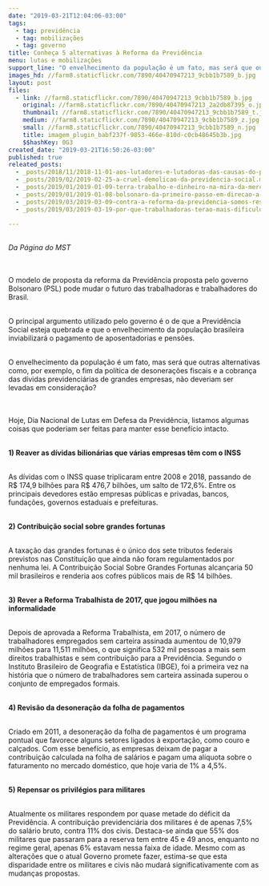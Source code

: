 ```yaml
---
date: "2019-03-21T12:04:06-03:00"
tags:
  - tag: previdência
  - tag: mobilizações
  - tag: governo
title: Conheça 5 alternativas à Reforma da Previdência
menu: lutas e mobilizações
support_line: "O envelhecimento da população é um fato, mas será que outras alternativas não deveriam ser levadas em consideração? \n"
images_hd: //farm8.staticflickr.com/7890/40470947213_9cbb1b7589_b.jpg
layout: post
files:
  - link: //farm8.staticflickr.com/7890/40470947213_9cbb1b7589_b.jpg
    original: //farm8.staticflickr.com/7890/40470947213_2a2db87395_o.jpg
    thumbnail: //farm8.staticflickr.com/7890/40470947213_9cbb1b7589_t.jpg
    medium: //farm8.staticflickr.com/7890/40470947213_9cbb1b7589_z.jpg
    small: //farm8.staticflickr.com/7890/40470947213_9cbb1b7589_n.jpg
    title: imagem_plugin_babf237f-9853-466e-810d-c0cb48645b3b.jpg
    $$hashKey: 0G3
created_date: "2019-03-21T16:50:26-03:00"
published: true
releated_posts:
  - _posts/2018/11/2018-11-01-aos-lutadores-e-lutadoras-das-causas-do-povo-o-unico-caminho-e-resistir.md
  - _posts/2019/02/2019-02-25-a-cruel-demolicao-da-previdencia-social.md
  - _posts/2019/01/2019-01-09-terra-trabalho-e-dinheiro-na-mira-da-mercadorizacao-total-do-novo-governo-a-revelia-do-estado-de-direito.md
  - _posts/2019/01/2019-01-08-bolsonaro-da-primeiro-passo-em-direcao-a-extincao-da-reforma-agraria.md
  - _posts/2019/03/2019-03-09-contra-a-reforma-da-previdencia-somos-resistencia.md
  - _posts/2019/03/2019-03-19-por-que-trabalhadoras-terao-mais-dificuldades-para-se-aposentar.md

---
```

<p dir="ltr" id="x_gmail-docs-internal-guid-f245301a-7fff-077d-4996-4b09f9834002"><br />
<em>Da P&aacute;gina do MST&nbsp;</em></p>

<p dir="ltr"><br />
<br />
O modelo de proposta da reforma da Previd&ecirc;ncia proposta pelo governo Bolsonaro (PSL) pode mudar o futuro das trabalhadoras e trabalhadores do Brasil.</p>

<p dir="ltr"><br />
O principal argumento utilizado pelo governo &eacute; o de que a Previd&ecirc;ncia Social esteja quebrada e que o envelhecimento da popula&ccedil;&atilde;o brasileira inviabilizar&aacute; o pagamento de aposentadorias e pens&otilde;es.</p>

<p dir="ltr"><br />
O envelhecimento da popula&ccedil;&atilde;o &eacute; um fato, mas ser&aacute; que outras alternativas como, por exemplo, o fim da pol&iacute;tica de desonera&ccedil;&otilde;es fiscais e a cobran&ccedil;a das d&iacute;vidas previdenci&aacute;rias de grandes empresas, n&atilde;o deveriam ser levadas em considera&ccedil;&atilde;o?&nbsp;</p>

<p dir="ltr"><br />
<br />
Hoje, Dia Nacional de Lutas em Defesa da Previd&ecirc;ncia, listamos&nbsp;algumas coisas que poderiam ser feitas para manter esse benef&iacute;cio intacto.&nbsp;</p>

<p dir="ltr"><br />
<strong>1) Reaver as d&iacute;vidas bilion&aacute;rias que v&aacute;rias empresas t&ecirc;m com o INSS</strong></p>

<p dir="ltr"><br />
As d&iacute;vidas com o INSS quase triplicaram entre 2008 e 2018, passando de R$ 174,9 bilh&otilde;es para R$ 476,7 bilh&otilde;es, um salto de 172,6%. Entre os principais devedores est&atilde;o&nbsp;empresas p&uacute;blicas e privadas, bancos, funda&ccedil;&otilde;es, governos estaduais e prefeituras.</p>

<p dir="ltr"><br />
<strong>2) Contribui&ccedil;&atilde;o social sobre grandes fortunas</strong></p>

<p dir="ltr"><br />
A taxa&ccedil;&atilde;o das grandes fortunas &eacute; o &uacute;nico dos sete tributos federais previstos nas Constitui&ccedil;&atilde;o que ainda n&atilde;o foram regulamentados por nenhuma lei.&nbsp;A Contribui&ccedil;&atilde;o Social Sobre Grandes Fortunas alcan&ccedil;aria 50 mil brasileiros e renderia aos cofres p&uacute;blicos mais de R$ 14 bilh&otilde;es.</p>

<p dir="ltr"><br />
<strong>3) Rever a Reforma Trabalhista de 2017, que jogou milh&otilde;es na informalidade</strong></p>

<p dir="ltr"><br />
Depois de aprovada a Reforma Trabalhista, em 2017, o n&uacute;mero de trabalhadores empregados sem carteira assinada aumentou de 10,979 milh&otilde;es para 11,511 milh&otilde;es, o que significa 532 mil pessoas a mais sem direitos trabalhistas e sem contribui&ccedil;&atilde;o para a Previd&ecirc;ncia. Segundo o Instituto Brasileiro de Geografia e Estat&iacute;stica (IBGE), foi a primeira vez na hist&oacute;ria que o n&uacute;mero de trabalhadores sem carteira assinada superou o conjunto de empregados formais.</p>

<p dir="ltr"><br />
<strong>4) Revis&atilde;o da desonera&ccedil;&atilde;o da folha de pagamentos</strong></p>

<p dir="ltr"><br />
Criado em 2011, a desonera&ccedil;&atilde;o da folha de pagamentos &eacute; um programa pontual que favorece alguns setores ligados &agrave; exporta&ccedil;&atilde;o, como couro e cal&ccedil;ados. Com esse benef&iacute;cio, as empresas deixam de pagar a contribui&ccedil;&atilde;o calculada na folha de sal&aacute;rios e pagam uma al&iacute;quota sobre o faturamento no mercado dom&eacute;stico, que hoje varia de 1% a 4,5%.</p>

<p dir="ltr"><br />
<strong>5) Repensar os privil&eacute;gios para militares</strong></p>

<p dir="ltr"><br />
Atualmente os militares respondem por quase metade do d&eacute;ficit da Previd&ecirc;ncia. A contribui&ccedil;&atilde;o previdenci&aacute;ria dos militares &eacute; de apenas 7,5% do sal&aacute;rio bruto, contra 11% dos civis. Destaca-se ainda que 55% dos militares que passaram para a reserva tem entre 45 e 49 anos, enquanto no regime geral, apenas 6% estavam nessa faixa de idade. Mesmo com as altera&ccedil;&otilde;es que o atual Governo promete fazer, estima-se que esta disparidade entre os militares e civis n&atilde;o mudar&aacute; significativamente com as mudan&ccedil;as propostas.</p>

<p>&nbsp;</p>

<p dir="ltr">&nbsp;</p>

<p>&nbsp;</p>

<p>&nbsp;</p>

<p>&nbsp;</p>

<p>&nbsp;</p>
